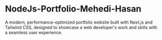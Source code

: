 # NodeJs-Portfolio-Mehedi-Hasan
 A modern, performance-optimized portfolio website built with Next.js and Tailwind CSS, designed to showcase a web developer's work and skills with a seamless user experience.
